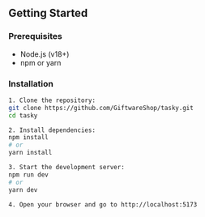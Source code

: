 ## Getting Started

### Prerequisites

- Node.js (v18+)  
- npm or yarn  

### Installation

```bash
1. Clone the repository:
git clone https://github.com/GiftwareShop/tasky.git
cd tasky

2. Install dependencies:
npm install
# or
yarn install

3. Start the development server:
npm run dev
# or
yarn dev

4. Open your browser and go to http://localhost:5173